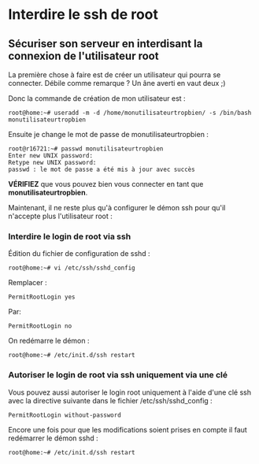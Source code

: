 # Interdire le ssh de root #
## Sécuriser son serveur en interdisant la connexion de l'utilisateur root ##

La première chose à faire est de créer un utilisateur qui pourra se connecter. Débile comme remarque ? Un âne averti en vaut deux ;)

Donc la commande de création de mon utilisateur est :

	root@home:~# useradd -m -d /home/monutilisateurtropbien/ -s /bin/bash monutilisateurtropbien

Ensuite je change le mot de passe de monutilisateurtropbien :

	root@r16721:~# passwd monutilisateurtropbien
	Enter new UNIX password:
	Retype new UNIX password:
	passwd : le mot de passe a été mis à jour avec succès

**VÉRIFIEZ** que vous pouvez bien vous connecter en tant que **monutilisateurtropbien**.

Maintenant, il ne reste plus qu'à configurer le démon ssh pour qu'il n'accepte plus l'utilisateur root :

### Interdire le login de root via ssh ###

Édition du fichier de configuration de sshd :

	root@home:~# vi /etc/ssh/sshd_config

Remplacer :

	PermitRootLogin yes
Par: 
	
	PermitRootLogin no


On redémarre le démon :

	root@home:~# /etc/init.d/ssh restart

### Autoriser le login de root via ssh uniquement via une clé ###

Vous pouvez aussi autoriser le login root uniquement à l'aide d'une clé ssh avec la directive suivante dans le fichier /etc/ssh/sshd_config :

	PermitRootLogin without-password

Encore une fois pour que les modifications soient prises en compte il faut redémarrer le démon sshd :
	
	root@home:~# /etc/init.d/ssh restart



